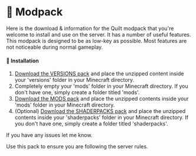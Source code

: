 # 🔋 Modpack

Here is the download & information for the Quilt modpack that you're welcome to install and use on the server. It has a number of useful features. This modpack is designed to be as low-key as possible. Most features are not noticeable during normal gameplay.

#### **🔧 Installation**

1. [Download the VERSIONS pack](https://cdn.discordapp.com/attachments/804827590388613160/1084988657015996578/chertia\_modpack\_2023-03-13\_VERSION.zip) and place the unzipped content inside your 'versions' folder in your Minecraft directory.
2. Completely empty your 'mods' folder in your Minecraft directory. If you don't have one, simply create a folder titled 'mods'.
3. [Download the MODS pack](https://cdn.discordapp.com/attachments/804827590388613160/1084988656374259812/chertia\_modpack\_2023-03-13\_MODS.zip) and place the unzipped contents inside your 'mods' folder in your Minecraft directory.
4. (Optional) [Download the SHADERPACKS pack](https://cdn.discordapp.com/attachments/804827590388613160/1084988656722382858/chertia\_modpack\_2023-03-13\_SHADERPACKS.zip) and place the unzipped contents inside your 'shaderpacks' folder in your Minecraft directory. If you don't have one, simply create a folder titled 'shaderpacks'.

If you have any issues let me know.

Use this pack to ensure you are following the server rules.
